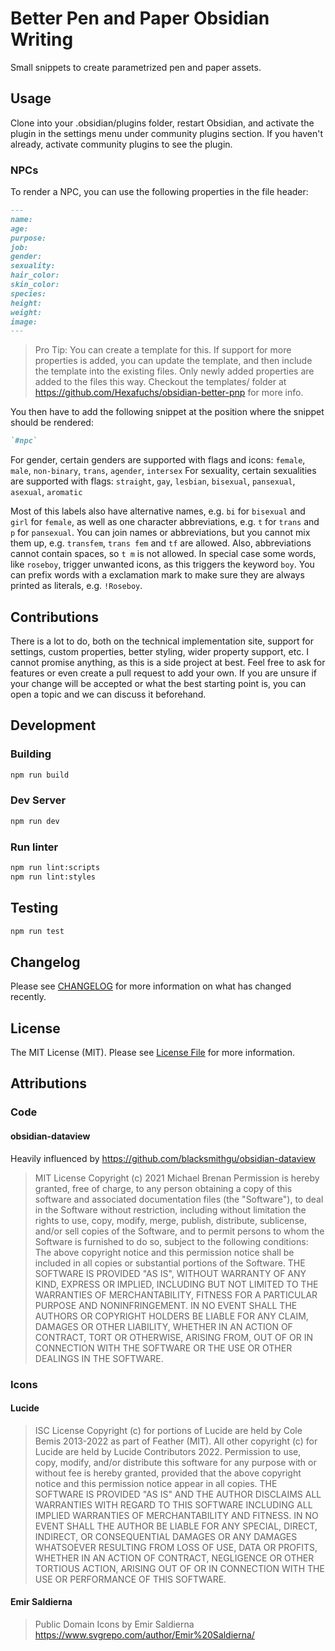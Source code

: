 # Better Pen and Paper Obsidian Writing

Small snippets to create parametrized pen and paper assets.

## Usage

Clone into your .obsidian/plugins folder, restart Obsidian, and activate the plugin in the settings menu under community plugins section. If you haven't already, activate community plugins to see the plugin.

### NPCs

To render a NPC, you can use the following properties in the file header:
```markdown
---
name: 
age: 
purpose: 
job: 
gender: 
sexuality: 
hair_color: 
skin_color: 
species: 
height: 
weight: 
image:
---
```

> Pro Tip: You can create a template for this. If support for more properties is added, you can update the template, and then include the template into the existing files. Only newly added properties are added to the files this way. Checkout the templates/ folder at https://github.com/Hexafuchs/obsidian-better-pnp for more info.  

You then have to add the following snippet at the position where the snippet should be rendered:
```markdown
`#npc`
```

For gender, certain genders are supported with flags and icons: `female`, `male`, `non-binary`, `trans`, `agender`, `intersex`
For sexuality, certain sexualities are supported with flags: `straight`, `gay`, `lesbian`, `bisexual`, `pansexual`, `asexual`, `aromatic`

Most of this labels also have alternative names, e.g. `bi` for `bisexual` and `girl` for `female`, as well as one character abbreviations, e.g. `t` for `trans` and `p` for `pansexual`. You can join names or abbreviations, but you cannot mix them up, e.g. `transfem`, `trans fem` and `tf` are allowed. Also, abbreviations cannot contain spaces, so `t m` is not allowed. In special case some words, like `roseboy`, trigger unwanted icons, as this triggers the keyword `boy`. You can prefix words with a exclamation mark to make sure they are always printed as literals, e.g. `!Roseboy`.


## Contributions
There is a lot to do, both on the technical implementation site, support for settings, custom properties, better styling, wider property support, etc. I cannot promise anything, as this is a side project at best. Feel free to ask for features or even create a pull request to add your own. If you are unsure if your change will be accepted or what the best starting point is, you can open a topic and we can discuss it beforehand.

## Development

### Building

```bash
npm run build
```

### Dev Server

```bash
npm run dev
```

### Run linter

```bash
npm run lint:scripts
npm run lint:styles
```

## Testing

```bash
npm run test
```

## Changelog

Please see [CHANGELOG](https://github.com/Hexafuchs/obsidian-better-pnp/blob/main/CHANGELOG.md) for more information on what has changed recently.

## License

The MIT License (MIT). Please see [License File](https://github.com/Hexafuchs/obsidian-better-pnp/blob/main/LICENSE.md) for more information.

## Attributions 

### Code

#### obsidian-dataview

Heavily influenced by https://github.com/blacksmithgu/obsidian-dataview

> MIT License
> Copyright (c) 2021 Michael Brenan
> Permission is hereby granted, free of charge, to any person obtaining a copy
of this software and associated documentation files (the "Software"), to deal
in the Software without restriction, including without limitation the rights
to use, copy, modify, merge, publish, distribute, sublicense, and/or sell
copies of the Software, and to permit persons to whom the Software is
furnished to do so, subject to the following conditions:
> The above copyright notice and this permission notice shall be included in all
copies or substantial portions of the Software.
> THE SOFTWARE IS PROVIDED "AS IS", WITHOUT WARRANTY OF ANY KIND, EXPRESS OR
IMPLIED, INCLUDING BUT NOT LIMITED TO THE WARRANTIES OF MERCHANTABILITY,
FITNESS FOR A PARTICULAR PURPOSE AND NONINFRINGEMENT. IN NO EVENT SHALL THE
AUTHORS OR COPYRIGHT HOLDERS BE LIABLE FOR ANY CLAIM, DAMAGES OR OTHER
LIABILITY, WHETHER IN AN ACTION OF CONTRACT, TORT OR OTHERWISE, ARISING FROM,
OUT OF OR IN CONNECTION WITH THE SOFTWARE OR THE USE OR OTHER DEALINGS IN THE
SOFTWARE.

### Icons


#### Lucide

> ISC License
> Copyright (c) for portions of Lucide are held by Cole Bemis 2013-2022 as part of Feather (MIT). All other copyright (c) for Lucide are held by Lucide Contributors 2022.
> Permission to use, copy, modify, and/or distribute this software for any purpose with or without fee is hereby granted, provided that the above copyright notice and this permission notice appear in all copies.
> THE SOFTWARE IS PROVIDED "AS IS" AND THE AUTHOR DISCLAIMS ALL WARRANTIES WITH REGARD TO THIS SOFTWARE INCLUDING ALL IMPLIED WARRANTIES OF MERCHANTABILITY AND FITNESS. IN NO EVENT SHALL THE AUTHOR BE LIABLE FOR ANY SPECIAL, DIRECT, INDIRECT, OR CONSEQUENTIAL DAMAGES OR ANY DAMAGES WHATSOEVER RESULTING FROM LOSS OF USE, DATA OR PROFITS, WHETHER IN AN ACTION OF CONTRACT, NEGLIGENCE OR OTHER TORTIOUS ACTION, ARISING OUT OF OR IN CONNECTION WITH THE USE OR PERFORMANCE OF THIS SOFTWARE.

#### Emir Saldierna

> Public Domain Icons by Emir Saldierna https://www.svgrepo.com/author/Emir%20Saldierna/

